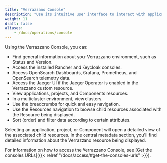 ```yaml
---
title: "Verrazzano Console"
description: "Use its intuitive user interface to interact with applications and configurations in your Verrazzano environment."
weight: 11
draft: false
aliases:
    - /docs/operations/console
---
```



Using the Verrazzano Console, you can:
- Find general information about your Verrazzano environment, such as Status and Version.
- Access the installed Rancher and Keycloak consoles.
- Access OpenSearch Dashboards, Grafana, Prometheus, and OpenSearch telemetry data.
- Access the Jaeger UI if the Jaeger Operator is enabled in the Verrazzano custom resource.
- View applications, projects, and Components resources.
- In a multicluster environment, view clusters.
- Use the breadcrumbs for quick and easy navigation.
- Use the Resources navigation to browse child resources associated with the Resource being displayed.
- Sort (order) and filter data according to certain attributes.


Selecting an application, project, or Component will open a detailed view of the associated child resources.
In the central metadata section, you'll find detailed information about the Verrazzano resource being displayed.

For information on how to access the Verrazzano Console, see [Get the consoles URLs]({{< relref "/docs/access/#get-the-consoles-urls" >}}).
